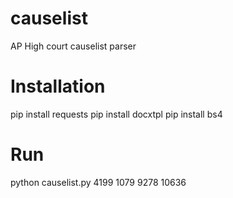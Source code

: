 # causelist
AP High court causelist parser

# Installation
pip install requests
pip install docxtpl
pip install bs4

# Run

python causelist.py 4199 1079 9278 10636